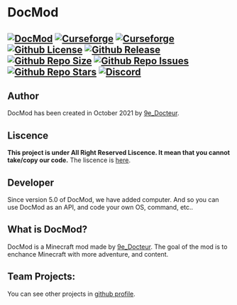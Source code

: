 # DocMod
[![DocMod](https://cdn.discordapp.com/attachments/477163746821799964/1025518754584596582/logo.png)]()
[![Curseforge](http://cf.way2muchnoise.eu/versions/540006.svg)](https://www.curseforge.com/minecraft/mc-mods/docmod) [![Curseforge](http://cf.way2muchnoise.eu/full_540006_downloads.svg)](https://www.curseforge.com/minecraft/mc-mods/docmod)
[![Github License](https://img.shields.io/badge/liscence-All%20Right%20Reserved-red)]()
[![Github Release](https://img.shields.io/github/v/release/9e-Docteur/docmod)]()
[![Github Repo Size](https://img.shields.io/github/repo-size/9e-docteur/DocMod-New)]()
[![Github Repo Issues](https://img.shields.io/github/issues/9e-docteur/docmod)]()
[![Github Repo Stars](https://img.shields.io/github/stars/9e-Docteur/docmod)]()
<a href="https://discord.gg/7VA9X67xRB"><img src="https://img.shields.io/discord/910285401770573835?color=5865f2&label=Discord&style=flat" alt="Discord"></a>
------
## Author
DocMod has been created in October 2021 by [9e_Docteur](https://github.com/9e-Docteur/).

## Liscence
**This project is under __All Right Reserved__ Liscence.
It mean that you cannot take/copy our code.**
The liscence is [here](https://github.com/9e-Docteur/docmod/blob/main/LICENCE).

## Developer
Since version 5.0 of DocMod, we have added computer. 
And so you can use DocMod as an API, and code your own OS, command, etc..

## What is DocMod?
DocMod is a Minecraft mod made by [9e_Docteur](https://github.com/9e-Docteur/).
The goal of the mod is to enchance Minecraft with more adventure, and content. 

## Team Projects:
You can see other projects in [github profile](https://github.com/DocTeam).
